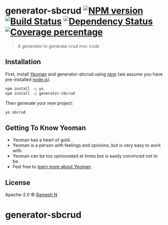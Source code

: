 # generator-sbcrud [![NPM version][npm-image]][npm-url] [![Build Status][travis-image]][travis-url] [![Dependency Status][daviddm-image]][daviddm-url] [![Coverage percentage][coveralls-image]][coveralls-url]
> A generator to generate crud mvc code

## Installation

First, install [Yeoman](http://yeoman.io) and generator-sbcrud using [npm](https://www.npmjs.com/) (we assume you have pre-installed [node.js](https://nodejs.org/)).

```bash
npm install -g yo
npm install -g generator-sbcrud
```

Then generate your new project:

```bash
yo sbcrud
```

## Getting To Know Yeoman

 * Yeoman has a heart of gold.
 * Yeoman is a person with feelings and opinions, but is very easy to work with.
 * Yeoman can be too opinionated at times but is easily convinced not to be.
 * Feel free to [learn more about Yeoman](http://yeoman.io/).

## License

Apache-2.0 © [Ramesh N]()


[npm-image]: https://badge.fury.io/js/generator-sbcrud.svg
[npm-url]: https://npmjs.org/package/generator-sbcrud
[travis-image]: https://travis-ci.com/rameshnagaraju/generator-sbcrud.svg?branch=master
[travis-url]: https://travis-ci.com/rameshnagaraju/generator-sbcrud
[daviddm-image]: https://david-dm.org/rameshnagaraju/generator-sbcrud.svg?theme=shields.io
[daviddm-url]: https://david-dm.org/rameshnagaraju/generator-sbcrud
[coveralls-image]: https://coveralls.io/repos/rameshnagaraju/generator-sbcrud/badge.svg
[coveralls-url]: https://coveralls.io/r/rameshnagaraju/generator-sbcrud
# generator-sbcrud

